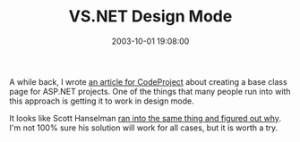 ﻿---
layout: post
title: "VS.NET Design Mode"
comments: false
date: 2003-10-01 19:08:00
updated: 2004-05-01 17:24:00
categories:
 - Technology
subtext-id: 5149b9f6-7ad7-44dd-a896-23e9456755e1
alias: /blog/VSNET-Design-Mode.aspx
---


A while back, I wrote [an article for CodeProject](http://www.codeproject.com/aspnet/page_templates.asp?df=100&forumid=7329&select=626466&msg=626466) about creating a base class page for ASP.NET projects. One of the things that many people run into with this approach is getting it to work in design mode.

It looks like Scott Hanselman [ran into the same thing and figured out why](http://www.hanselman.com/blog/PermaLink.aspx?guid=9ff4c3b2-70ec-4b0f-95ed-5bd83b6c9a55). I'm not 100% sure his solution will work for all cases, but it is worth a try.
